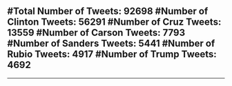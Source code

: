 #Total Number of Tweets: 92698 
#Number of Clinton Tweets: 56291
#Number of Cruz Tweets: 13559
#Number of Carson Tweets: 7793
#Number of Sanders Tweets: 5441
#Number of Rubio Tweets: 4917
#Number of Trump Tweets: 4692
---
---
